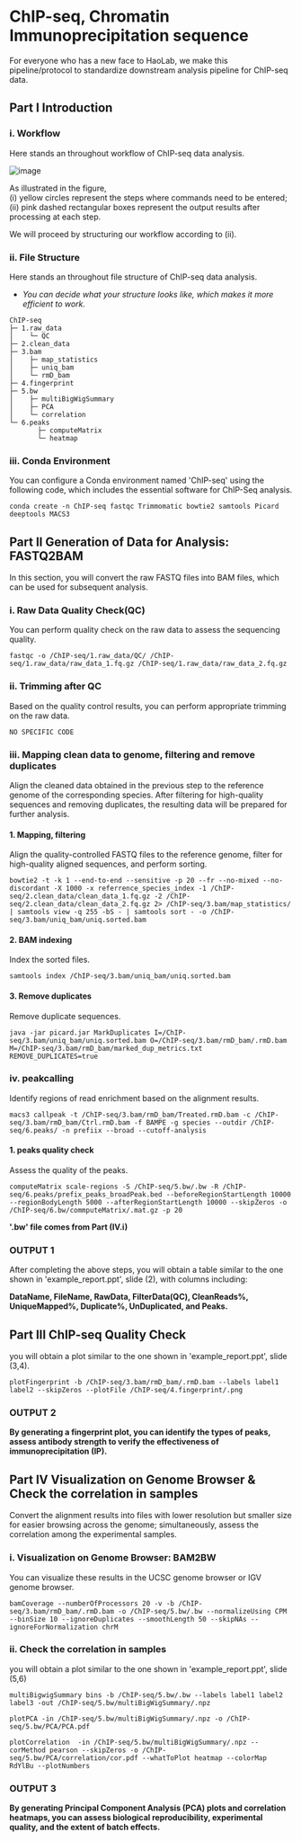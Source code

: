 # ChIP-seq, Chromatin Immunoprecipitation sequence
For everyone who has a new face to HaoLab, we make this pipeline/protocol to standardize downstream analysis pipeline for ChIP-seq data.

## Part I Introduction
### i. Workflow
Here stands an throughout workflow of ChIP-seq data analysis.

![image](https://github.com/Haolab-BIG/ChIP-seq-Chromatin-Immunoprecipitation-sequence/blob/main/Figure/Firgue1_workflow.png)

As illustrated in the figure, \
(i) yellow circles represent the steps where commands need to be entered; \
(ii) pink dashed rectangular boxes represent the output results after processing at each step. 

We will proceed by structuring our workflow according to (ii).
### ii. File Structure
Here stands an throughout file structure of ChIP-seq data analysis.
* *You can decide what your structure looks like, which makes it more efficient to work.* 

```
ChIP-seq 
├─ 1.raw_data 
│    └─ QC 
├─ 2.clean_data 
├─ 3.bam 
│    ├─ map_statistics
│    ├─ uniq_bam
│    └─ rmD_bam
├─ 4.fingerprint 
├─ 5.bw
│    ├─ multiBigWigSummary
│    ├─ PCA 
│    └─ correlation 
└─ 6.peaks
       ├─ computeMatrix 
       └─ heatmap
```

### iii. Conda Environment
You can configure a Conda environment named 'ChIP-seq' using the following code, which includes the essential software for ChIP-Seq analysis. 

```
conda create -n ChIP-seq fastqc Trimmomatic bowtie2 samtools Picard deeptools MACS3
```

## Part II Generation of Data for Analysis: FASTQ2BAM
In this section, you will convert the raw FASTQ files into BAM files, which can be used for subsequent analysis.

### i. Raw Data Quality Check(QC)
You can perform quality check on the raw data to assess the sequencing quality.

```
fastqc -o /ChIP-seq/1.raw_data/QC/ /ChIP-seq/1.raw_data/raw_data_1.fq.gz /ChIP-seq/1.raw_data/raw_data_2.fq.gz
```

### ii. Trimming after QC
Based on the quality control results, you can perform appropriate trimming on the raw data.

```
NO SPECIFIC CODE
```

### iii. Mapping clean data to genome, filtering and remove duplicates
Align the cleaned data obtained in the previous step to the reference genome of the corresponding species. After filtering for high-quality sequences and removing duplicates, the resulting data will be prepared for further analysis.

#### 1. Mapping, filtering
Align the quality-controlled FASTQ files to the reference genome, filter for high-quality aligned sequences, and perform sorting.

```
bowtie2 -t -k 1 --end-to-end --sensitive -p 20 --fr --no-mixed --no-discordant -X 1000 -x referrence_species_index -1 /ChIP-seq/2.clean_data/clean_data_1.fq.gz -2 /ChIP-seq/2.clean_data/clean_data_2.fq.gz 2> /ChIP-seq/3.bam/map_statistics/ | samtools view -q 255 -bS - | samtools sort - -o /ChIP-seq/3.bam/uniq_bam/uniq.sorted.bam
```

#### 2. BAM indexing
Index the sorted files.

```
samtools index /ChIP-seq/3.bam/uniq_bam/uniq.sorted.bam
```

#### 3. Remove duplicates
Remove duplicate sequences.

```
java -jar picard.jar MarkDuplicates I=/ChIP-seq/3.bam/uniq_bam/uniq.sorted.bam O=/ChIP-seq/3.bam/rmD_bam/.rmD.bam M=/ChIP-seq/3.bam/rmD_bam/marked_dup_metrics.txt REMOVE_DUPLICATES=true
```

### iv. peakcalling
Identify regions of read enrichment based on the alignment results.

```
macs3 callpeak -t /ChIP-seq/3.bam/rmD_bam/Treated.rmD.bam -c /ChIP-seq/3.bam/rmD_bam/Ctrl.rmD.bam -f BAMPE -g species --outdir /ChIP-seq/6.peaks/ -n prefiix --broad --cutoff-analysis
```

#### 1. peaks quality check
Assess the quality of the peaks.

```
computeMatrix scale-regions -S /ChIP-seq/5.bw/.bw -R /ChIP-seq/6.peaks/prefix_peaks_broadPeak.bed --beforeRegionStartLength 10000 --regionBodyLength 5000 --afterRegionStartLength 10000 --skipZeros -o /ChIP-seq/6.bw/commputeMatrix/.mat.gz -p 20
```

**'.bw' file comes from Part (IV.i)**

### OUTPUT 1
After completing the above steps, you will obtain a table similar to the one shown in 'example_report.ppt', slide (2), with columns including:

**DataName, FileName, RawData, FilterData(QC), CleanReads%, UniqueMapped%, Duplicate%, UnDuplicated, and Peaks.**


## Part III ChIP-seq Quality Check
you will obtain a plot similar to the one shown in 'example_report.ppt', slide (3,4).

```
plotFingerprint -b /ChIP-seq/3.bam/rmD_bam/.rmD.bam --labels label1 label2 --skipZeros --plotFile /ChIP-seq/4.fingerprint/.png
```

### OUTPUT 2

**By generating a fingerprint plot, you can identify the types of peaks, assess antibody strength to verify the effectiveness of immunoprecipitation (IP).**


## Part IV Visualization on Genome Browser & Check the correlation in samples
Convert the alignment results into files with lower resolution but smaller size for easier browsing across the genome; simultaneously, assess the correlation among the experimental samples.

### i. Visualization on Genome Browser: BAM2BW
You can visualize these results in the UCSC genome browser or IGV genome browser.

```
bamCoverage --numberOfProcessors 20 -v -b /ChIP-seq/3.bam/rmD_bam/.rmD.bam -o /ChIP-seq/5.bw/.bw --normalizeUsing CPM --binSize 10 --ignoreDuplicates --smoothLength 50 --skipNAs --ignoreForNormalization chrM
```

### ii. Check the correlation in samples
you will obtain a plot similar to the one shown in 'example_report.ppt', slide (5,6)

```
multiBigwigSummary bins -b /ChIP-seq/5.bw/.bw --labels label1 label2 label3 -out /ChIP-seq/5.bw/multiBigWigSummary/.npz
```

```
plotPCA -in /ChIP-seq/5.bw/multiBigWigSummary/.npz -o /ChIP-seq/5.bw/PCA/PCA.pdf
```

```
plotCorrelation  -in /ChIP-seq/5.bw/multiBigWigSummary/.npz --corMethod pearson --skipZeros -o /ChIP-seq/5.bw/PCA/correlation/cor.pdf --whatToPlot heatmap --colorMap RdYlBu --plotNumbers
```

### OUTPUT 3

**By generating Principal Component Analysis (PCA) plots and correlation heatmaps, you can assess biological reproducibility, experimental quality, and the extent of batch effects.**
